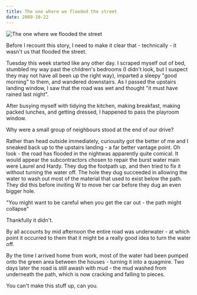 ```yaml
---
title: The one where we flooded the street
date: 2009-10-22
---
```


![The one where we flooded the street](https://source.unsplash.com/0gkw_9fy0eQ/1600x900)

Before I recount this story, I need to make it clear that - technically - it wasn't us that flooded the street.

Tuesday this week started like any other day. I scraped myself out of bed, stumbled my way past the children's bedrooms (I didn't look, but I suspect they may not have all been up the right way), imparted a sleepy "good morning" to them, and wandered downstairs. As I passed the upstairs landing window, I saw that the road was wet and thought "it must have rained last night".

After busying myself with tidying the kitchen, making breakfast, making packed lunches, and getting dressed, I happened to pass the playroom window.

Why were a small group of neighbours stood at the end of our drive?

Rather than head outside immediately, curiousity got the better of me and I sneaked back up to the upstairs landing - a far better vantage point. Oh look - the road has flooded in the nightwas apparently quite comical. It would appear the subcontractors chosen to repair the burst water main were Laurel and Hardy. They dug the footpath up, and then tried to fix it without turning the water off. The hole they dug succeeded in allowing the water to wash out most of the material that used to exist below the path. They did this before inviting W to move her car before they dug an even bigger hole.

"You might want to be careful when you get the car out - the path might collapse"

Thankfully it didn't.

By all accounts by mid afternoon the entire road was underwater - at which point it occurred to them that it might be a really good idea to turn the water off.

By the time I arrived home from work, most of the water had been pumped onto the green area between the houses - turning it into a quagmire. Two days later the road is still awash with mud - the mud washed from underneath the path, which is now cracking and falling to pieces.

You can't make this stuff up, can you.